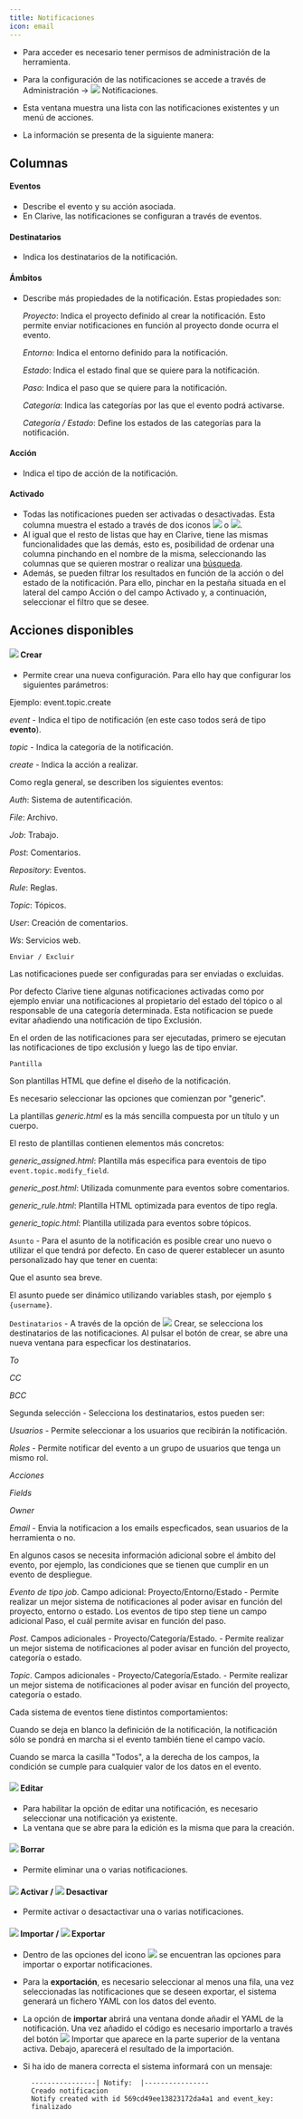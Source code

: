 ```yaml
---
title: Notificaciones
icon: email
---
```


* Para acceder es necesario tener permisos de administración de la herramienta.
* Para la configuración de las notificaciones se accede a través de Administración → <img class = "bali-topic-editor-image" src = "/static/images/icons/email.svg" /> Notificaciones.

* Esta ventana muestra una lista con las notificaciones existentes y un menú de acciones.
* La información se presenta de la siguiente manera:


## Columnas


#### Eventos
* Describe el evento y su acción asociada.
* En Clarive, las notificaciones se configuran a través de eventos.



#### Destinatarios
* Indica los destinatarios de la notificación.


#### Ámbitos
* Describe más propiedades de la notificación. Estas propiedades son:
    
    *Proyecto*: Indica el proyecto definido al crear la notificación. Esto permite enviar notificaciones en función al proyecto donde ocurra el evento.

    *Entorno*: Indica el entorno definido para la notificación.

    *Estado*: Indica el estado final que se quiere para la notificación.

    *Paso*: Indica el paso que se quiere para la notificación. 
    
    *Categoría*: Indica las categorías por las que el evento podrá activarse.  
    
    *Categoría / Estado*: Define los estados de las categorías para la notificación.


#### Acción
* Indica el tipo de acción de la notificación.


#### Activado
* Todas las notificaciones pueden ser activadas o desactivadas. Esta columna muestra el estado a través de dos iconos <img  src = "/static/images/icons/start.png" /> o <img src ="/static/images/icons/stop.png "/>.
* Al igual que el resto de listas que hay en Clarive, tiene las mismas funcionalidades que las demás, esto es, posibilidad de ordenar una columna pinchando en el nombre de la misma, seleccionando las columnas que se quieren mostrar o realizar una [búsqueda](Primeros_pasos/search-syntax).
* Además, se pueden filtrar los resultados en función de la acción o del estado de la notificación. Para ello, pinchar en la pestaña situada en el lateral del campo Acción o del campo Activado y, a continuación, seleccionar el filtro que se desee.



## Acciones disponibles

#### <img src = "/static/images/icons/add.svg" /> Crear
* Permite crear una nueva configuración. Para ello hay que configurar los siguientes parámetros: <br />

Ejemplo: event.topic.create

*event* - Indica el tipo de notificación (en este caso todos será de tipo **evento**).

*topic* - Indica la categoría de la notificación.

*create* - Indica la acción a realizar.

Como regla general, se describen los siguientes eventos:

*Auth*: Sistema de autentificación.

*File*: Archivo.

*Job*: Trabajo.

*Post*: Comentarios.

*Repository*: Eventos.

*Rule*: Reglas.

*Topic*: Tópicos.

*User*: Creación de comentarios.

*Ws*: Servicios web.


`Enviar / Excluir` 

Las notificaciones puede ser configuradas para ser enviadas o excluidas. 

Por defecto Clarive tiene algunas notificaciones activadas como por ejemplo enviar una notificaciones al propietario del estado del tópico o al responsable de una categoría determinada. Esta notificacion se puede evitar añadiendo una notificación de tipo Exclusión.

En el orden de las notificaciones para ser ejecutadas, primero se ejecutan las notificaciones de tipo exclusión y luego las de tipo enviar.



`Pantilla` 

Son plantillas HTML que define el diseño de la notificación. 

Es necesario seleccionar las opciones que comienzan por "generic". 

La plantillas *generic.html* es la más sencilla compuesta por un título y un cuerpo. 

El resto de plantillas contienen elementos más concretos: 

*generic_assigned.html*: Plantilla más especifica para eventois de tipo `event.topic.modify_field`. 

*generic_post.html*: Utilizada comunmente para eventos sobre comentarios. 

*generic_rule.html*: Plantilla HTML optimizada para eventos de tipo regla. 

*generic_topic.html*: Plantilla utilizada para eventos sobre tópicos. 



`Asunto` - Para el asunto de la notificación es posible crear uno nuevo o utilizar el que tendrá por defecto. En caso de querer establecer un asunto personalizado hay que tener en cuenta: 

Que el asunto sea breve. 

El asunto puede ser dinámico utilizando variables stash, por ejemplo `$ {username}`.

`Destinatarios` - A través de la opción de <img src = "/static/images/icons/add.gif" /> Crear, se selecciona los destinatarios de las notificaciones. Al pulsar el botón de crear, se abre una nueva ventana para especficar los destinatarios.

*To* 

*CC* 

*BCC* 


Segunda selección - Selecciona los destinatarios, estos pueden ser: 

*Usuarios* - Permite seleccionar a los usuarios que recibirán la notificación. 

*Roles* - Permite notificar del evento a un grupo de usuarios que tenga un mismo rol.

*Acciones* 

*Fields* 

*Owner* 

*Email* - Envia la notificacion a los emails especficados, sean usuarios de la herramienta o no.



En algunos casos se necesita información adicional sobre el ámbito del evento, por ejemplo, las condiciones que se tienen que cumplir en un evento de despliegue. 

*Evento de tipo job*. Campo adicional: Proyecto/Entorno/Estado - Permite realizar un mejor sistema de notificaciones al poder avisar en función del proyecto, entorno o estado. Los eventos de tipo step tiene un campo adicional Paso, el cuál permite avisar en función del paso.

*Post*. Campos adicionales - Proyecto/Categoría/Estado. - Permite realizar un mejor sistema de notificaciones al poder avisar en función del proyecto, categoría o estado.

*Topic*. Campos adicionales - Proyecto/Categoría/Estado. - Permite realizar un mejor sistema de notificaciones al poder avisar en función del proyecto, categoría o estado. 



Cada sistema de eventos tiene distintos comportamientos: 

Cuando se deja en blanco la definición de la notificación, la notificación sólo se pondrá en marcha si el evento también tiene el campo vacío. 


Cuando se marca la casilla "Todos", a la derecha de los campos, la condición se cumple para cualquier valor de los datos en el evento. 



#### <img src = "/static/images/icons/edit.svg" /> Editar

* Para habilitar la opción de editar una notificación, es necesario seleccionar una notificación ya existente.
* La ventana que se abre para la edición es la misma que para la creación.


#### <img src = "/static/images/icons/delete_.png" /> Borrar
* Permite eliminar una o varias notificaciones.


#### <img src = "/static/images/icons/start.png" /> Activar / <img src = "/static/images/icons/stop.png" /> Desactivar
* Permite activar o desactactivar una o varias notificaciones.


#### <img src = "/static/images/icons/import.png" /> Importar / <img src = "/static/images/icons/export.png" /> Exportar
* Dentro de las opciones del icono <img src = "/static/images/icons/wrench.svg" /> se encuentran las opciones para importar o exportar notificaciones.
* Para la **exportación**, es necesario seleccionar al menos una fila, una vez seleccionadas las notificaciones que se deseen exportar, el sistema generará un fichero YAML con los datos del evento.
* La opción de **importar** abrirá una ventana donde añadir el YAML de la notificación. Una vez añadido el código es necesario importarlo a través del botón <img src = "/static/images/icons/import.png" /> Importar que aparece en la parte superior de la ventana activa. Debajo, aparecerá el resultado de la importación.
* Si ha ido de manera correcta el sistema informará con un mensaje:

        ----------------| Notify:  |----------------
        Creado notificacion
        Notify created with id 569cd49ee13823172da4a1 and event_key:
        finalizado

